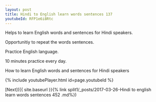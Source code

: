 ```yaml
---
layout: post
title: Hindi to English learn words sentences 137 
youtubeId: RFP1e6i8Rtc
---
```

 
 
Helps to learn English words and sentences for Hindi speakers.

Opportunitiy to repeat the words sentences. 

Practice English language. 
 
10 minutes practice every day. 
 
How to learn English words and sentences for Hindi speakers 
 
{% include youtubePlayer.html id=page.youtubeId %}
 
 
[Next]({{ site.baseurl }}{% link  split1/_posts/2017-03-26-Hindi to english learn words sentences 452 .md%})
 
